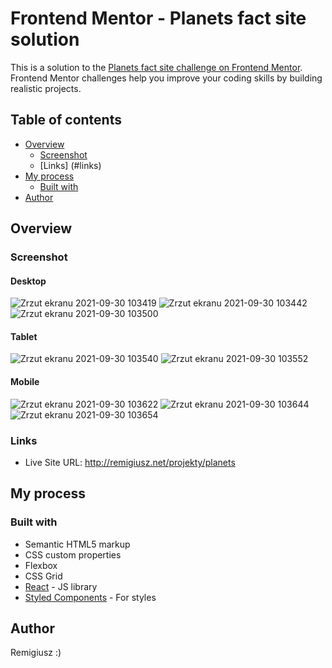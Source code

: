 # Frontend Mentor - Planets fact site solution

This is a solution to the [Planets fact site challenge on Frontend Mentor](https://www.frontendmentor.io/challenges/planets-fact-site-gazqN8w_f). Frontend Mentor challenges help you improve your coding skills by building realistic projects. 

## Table of contents

- [Overview](#overview)
  - [Screenshot](#screenshot)
  - [Links] (#links)
- [My process](#my-process)
  - [Built with](#built-with)
- [Author](#author)


## Overview


### Screenshot

#### Desktop
![Zrzut ekranu 2021-09-30 103419](https://user-images.githubusercontent.com/65490113/135418006-e5240de2-1ec5-4ce7-8917-7a43a1778211.png)
![Zrzut ekranu 2021-09-30 103442](https://user-images.githubusercontent.com/65490113/135418016-f1ca1309-8851-4f0a-81c2-54f665125259.png)
![Zrzut ekranu 2021-09-30 103500](https://user-images.githubusercontent.com/65490113/135418028-7619a9f1-adfb-4058-827a-50615c62ebe6.png)

#### Tablet

![Zrzut ekranu 2021-09-30 103540](https://user-images.githubusercontent.com/65490113/135418085-234b6ca8-6050-4489-bdc2-ba841ebd79c6.png)
![Zrzut ekranu 2021-09-30 103552](https://user-images.githubusercontent.com/65490113/135418100-efdbe2ae-38c8-407a-85ab-6d7aa74ed075.png)


#### Mobile

![Zrzut ekranu 2021-09-30 103622](https://user-images.githubusercontent.com/65490113/135418135-3c549dce-6244-4846-9d4f-27af75512b09.png)
![Zrzut ekranu 2021-09-30 103644](https://user-images.githubusercontent.com/65490113/135418145-de35119f-46b7-4b0f-83ac-6a5fa7822c5b.png)
![Zrzut ekranu 2021-09-30 103654](https://user-images.githubusercontent.com/65490113/135418154-e36b47d1-9b92-4d20-8084-ccb230af218c.png)



### Links


- Live Site URL: http://remigiusz.net/projekty/planets

## My process

### Built with

- Semantic HTML5 markup
- CSS custom properties
- Flexbox
- CSS Grid
- [React](https://reactjs.org/) - JS library
- [Styled Components](https://styled-components.com/) - For styles







## Author

Remigiusz :)
